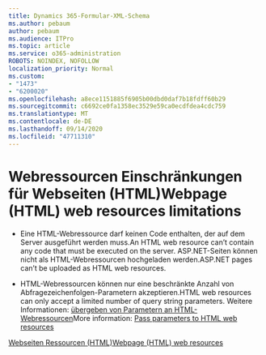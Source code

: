 ```yaml
---
title: Dynamics 365-Formular-XML-Schema
ms.author: pebaum
author: pebaum
ms.audience: ITPro
ms.topic: article
ms.service: o365-administration
ROBOTS: NOINDEX, NOFOLLOW
localization_priority: Normal
ms.custom:
- "1473"
- "6200020"
ms.openlocfilehash: a8ece1151885f6905b00dbd0daf7b18fdff60b29
ms.sourcegitcommit: c6692ce0fa1358ec3529e59ca0ecdfdea4cdc759
ms.translationtype: MT
ms.contentlocale: de-DE
ms.lasthandoff: 09/14/2020
ms.locfileid: "47711310"
---
```

# <a name="webpage-html-web-resources-limitations"></a><span data-ttu-id="16030-102">Webressourcen Einschränkungen für Webseiten (HTML)</span><span class="sxs-lookup"><span data-stu-id="16030-102">Webpage (HTML) web resources limitations</span></span>

* <span data-ttu-id="16030-103">Eine HTML-Webressource darf keinen Code enthalten, der auf dem Server ausgeführt werden muss.</span><span class="sxs-lookup"><span data-stu-id="16030-103">An HTML web resource can’t contain any code that must be executed on the server.</span></span> <span data-ttu-id="16030-104">ASP.NET-Seiten können nicht als HTML-Webressourcen hochgeladen werden.</span><span class="sxs-lookup"><span data-stu-id="16030-104">ASP.NET pages can’t be uploaded as HTML web resources.</span></span>

* <span data-ttu-id="16030-105">HTML-Webressourcen können nur eine beschränkte Anzahl von Abfragezeichenfolgen-Parametern akzeptieren.</span><span class="sxs-lookup"><span data-stu-id="16030-105">HTML web resources can only accept a limited number of query string parameters.</span></span> <span data-ttu-id="16030-106">Weitere Informationen: [übergeben von Parametern an HTML-Webressourcen](https://docs.microsoft.com/dynamics365/customer-engagement/developer/webpage-html-web-resources#BKMK_PassingParametersToWebResources)</span><span class="sxs-lookup"><span data-stu-id="16030-106">More information: [Pass parameters to HTML web resources](https://docs.microsoft.com/dynamics365/customer-engagement/developer/webpage-html-web-resources#BKMK_PassingParametersToWebResources)</span></span>

[<span data-ttu-id="16030-107">Webseiten Ressourcen (HTML)</span><span class="sxs-lookup"><span data-stu-id="16030-107">Webpage (HTML) web resources</span></span>](https://docs.microsoft.com/dynamics365/customer-engagement/developer/webpage-html-web-resources)
